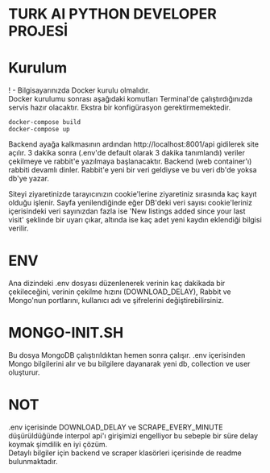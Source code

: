 # TURK AI PYTHON DEVELOPER PROJESİ

# Kurulum
! - Bilgisayarınızda Docker kurulu olmalıdır.
</br>
Docker kurulumu sonrası aşağıdaki komutları Terminal'de çalıştırdığınızda servis hazır olacaktır. Ekstra bir konfigürasyon gerektirmemektedir.
```
docker-compose build
docker-compose up
```
Backend ayağa kalkmasının ardından http://localhost:8001/api gidilerek site açılır. 3 dakika sonra (.env'de default olarak 3 dakika tanımlandı) veriler çekilmeye ve rabbit'e yazılmaya başlanacaktır. Backend (web container'ı) rabbiti devamlı dinler. Rabbit'e yeni bir veri geldiyse ve bu veri db'de yoksa db'ye yazar.

Siteyi ziyaretinizde tarayıcınızın cookie'lerine ziyaretiniz sırasında kaç kayıt olduğu işlenir. Sayfa yenilendiğinde eğer DB'deki veri sayısı cookie'leriniz içerisindeki veri sayınızdan fazla ise 'New listings added since your last visit' şeklinde bir uyarı çıkar, altında ise kaç adet yeni kaydın eklendiği bilgisi verilir.

# ENV
Ana dizindeki .env dosyası düzenlenerek verinin kaç dakikada bir çekileceğini, verinin çekilme hızını (DOWNLOAD_DELAY), Rabbit ve Mongo'nun portlarını, kullanıcı adı ve şifrelerini değiştirebilirsiniz.


# MONGO-INIT.SH
Bu dosya MongoDB çalıştırıldıktan hemen sonra çalışır. .env içerisinden Mongo bilgilerini alır  ve bu bilgilere dayanarak yeni db, collection ve user oluşturur.

# NOT
.env içerisinde DOWNLOAD_DELAY ve SCRAPE_EVERY_MINUTE düşürüldüğünde interpol api'ı girişimizi engelliyor bu sebeple bir süre delay koymak şimdilik en iyi çözüm.
</br>
Detaylı bilgiler için backend ve scraper klasörleri içerisinde de readme bulunmaktadır.